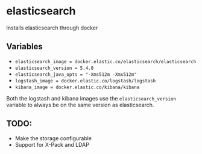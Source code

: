# elasticsearch

Installs elasticsearch through docker

## Variables

* `elasticsearch_image = docker.elastic.co/elasticsearch/elasticsearch`
* `elasticsearch_version = 5.4.0`
* `elasticsearch_java_opts = "-Xms512m -Xmx512m"`
* `logstash_image = docker.elastic.co/logstash/logstash`
* `kibana_image = docker.elastic.co/kibana/kibana`

Both the logstash and kibana images use the `elasticsearch_version` variable
to always be on the same version as elasticsearch.

## TODO:

* Make the storage configurable
* Support for X-Pack and LDAP